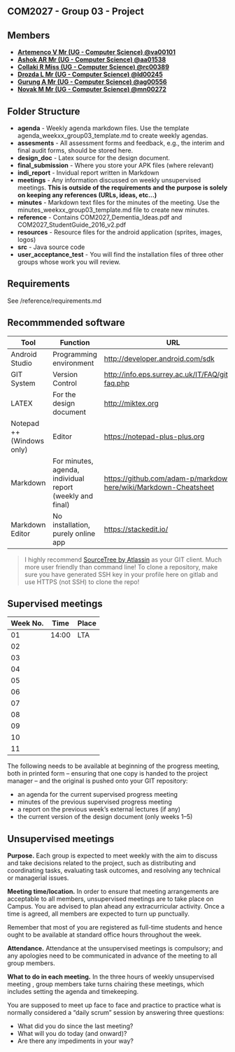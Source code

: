 COM2027 - Group 03 - Project 
----------------------------

## Members

* **[Artemenco V Mr (UG - Computer Science) @va00101](https://gitlab.eps.surrey.ac.uk/va00101)**
* **[Ashok AR Mr (UG - Computer Science) @aa01538](https://gitlab.eps.surrey.ac.uk/aa01538)**
* **[Collaki R Miss (UG - Computer Science) @rc00389](https://gitlab.eps.surrey.ac.uk/rc00389)**
* **[Drozda L Mr (UG - Computer Science) @ld00245](https://gitlab.eps.surrey.ac.uk/ld00245)**
* **[Gurung A Mr (UG - Computer Science) @ag00556](https://gitlab.eps.surrey.ac.uk/ag00556)**
* **[Novak M Mr (UG - Computer Science) @mn00272](https://gitlab.eps.surrey.ac.uk/mn00272)**

## Folder Structure
* **agenda** - Weekly agenda markdown files. Use the template agenda_weekxx_group03_template.md to create weekly agendas.
* **assesments** - All assessment forms and feedback, e.g., the interim and final audit forms, should be stored here.
* **design_doc** - Latex source for the design document.
* **final_submission** - Where you store your APK files (where relevant)
* **indi_report** - Invidual report written in Markdown
* **meetings** - Any information discussed on weekly unsupervised meetings. **This is outside of the requirements and the purpose is solely on keeping any references (URLs, ideas, etc...)**
* **minutes** - Markdown text files for the minutes of the meeting. Use the minutes_weekxx_group03_template.md file to create new minutes.
* **reference** - Contains COM2027_Dementia_Ideas.pdf and COM2027_StudentGuide_2016_v2.pdf
* **resources** - Resource files for the android application (sprites, images, logos)
* **src** - Java source code
* **user_acceptance_test** - You will find the installation files of three other groups whose work you will review.

## Requirements

See /reference/requirements.md 

## Recommmended software

| Tool | Function | URL |
|------|----------|-----|
| Android Studio | Programming environment | <http://developer.android.com/sdk> |
| GIT System | Version Control | <http://info.eps.surrey.ac.uk/IT/FAQ/gitlab-faq.php> |
| LATEX | For the design document | <http://miktex.org> |
| Notepad ++ (Windows only) | Editor | <https://notepad-plus-plus.org> |
| Markdown | For minutes, agenda, individual report (weekly and final) | <https://github.com/adam-p/markdown-here/wiki/Markdown-Cheatsheet> |
| Markdown Editor | No installation, purely online app | <https://stackedit.io/> |

> I highly recommend [SourceTree by Atlassin](https://www.sourcetreeapp.com/) as your GIT client. Much more user friendly than command line! To clone a repository, make sure you have generated SSH key in your profile here on gitlab and use HTTPS (not SSH) to clone the repo!

## Supervised meetings

| Week No. | Time  | Place |
|----------|-------|-------|
| 01       | 14:00 | LTA   |
| 02       |       |       |
| 03       |       |       |
| 04       |       |       |
| 05       |       |       |
| 06       |       |       |
| 07       |       |       |
| 08       |       |       |
| 09       |       |       |
| 10       |       |       |
| 11       |       |       |

The following needs to be available at beginning of the progress meeting, both in printed form – ensuring that one copy is handed to the project manager – and the original is pushed onto your GIT repository:
* an agenda for the current supervised progress meeting
* minutes of the previous supervised progress meeting
* a report on the previous week’s external lectures (if any)
* the current version of the design document (only weeks 1–5) 

## Unsupervised meetings

**Purpose.** Each group is expected to meet weekly with the aim to discuss and take decisions related to the project, such as distributing and coordinating tasks, evaluating task outcomes, and resolving any technical or managerial issues.

**Meeting time/location.** In order to ensure that meeting arrangements are acceptable to all members, unsupervised meetings are to take place on Campus. You are advised to plan ahead any extracurricular activity. Once a time is agreed, all members are expected to turn up punctually.

Remember that most of you are registered as full-time students and hence ought to be available at standard office hours throughout the week.

**Attendance.** Attendance at the unsupervised meetings is compulsory; and any apologies need to be communicated in advance of the meeting to all group members.

**What to do in each meeting.** In the three hours of weekly unsupervised meeting , group members take turns chairing these meetings, which includes setting the agenda and timekeeping. 

You are supposed to meet up face to face and practice to practice what is normally considered a “daily scrum” session by answering three questions:

* What did you do since the last meeting?
* What will you do today (and onward)?
* Are there any impediments in your way?



